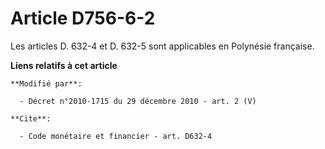 # Article D756-6-2

Les articles D. 632-4 et D. 632-5 sont applicables en Polynésie française.

**Liens relatifs à cet article**

	**Modifié par**:

	  - Décret n°2010-1715 du 29 décembre 2010 - art. 2 (V)

	**Cite**:

	  - Code monétaire et financier - art. D632-4

